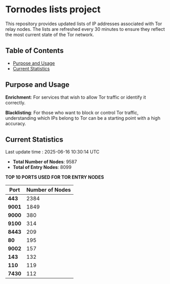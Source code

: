 # Tornodes lists project

This repository provides updated lists of IP addresses associated with Tor relay nodes. The lists are refreshed every 30 minutes to ensure they reflect the most current state of the Tor network.

## Table of Contents

- [Purpose and Usage](#purpose-and-usage)
- [Current Statistics](#current-statistics)


## Purpose and Usage

**Enrichment**: For services that wish to allow Tor traffic or identify it correctly.

**Blacklisting**: For those who want to block or control Tor traffic, understanding which IPs belong to Tor can be a starting point with a high accuracy.

## Current Statistics

Last update time : 2025-06-16 10:30:14 UTC

- **Total Number of Nodes**: 9587
- **Total of Entry Nodes**: 8099

**TOP 10 PORTS USED FOR TOR ENTRY NODES**

| **Port** | **Number of Nodes** |
|------|-----------------|
| **443**   | 2384  |
| **9001**   | 1849  |
| **9000**   | 380  |
| **9100**   | 314  |
| **8443**   | 209  |
| **80**   | 195  |
| **9002**   | 157  |
| **143**   | 132  |
| **110**   | 119  |
| **7430**   | 112  |

